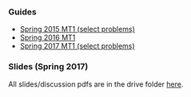 ### Guides
- [Spring 2015 MT1 (select problems)](guides/sp15mt1)
- [Spring 2016 MT1](guides/sp16mt1)
- [Spring 2017 MT1 (select problems)](guides/sp17mt1)

### Slides (Spring 2017)
All slides/discussion pdfs are in the drive folder
[here](https://drive.google.com/open?id=0B9mQMt3if0-MamROVlQyb3lwQTg).
